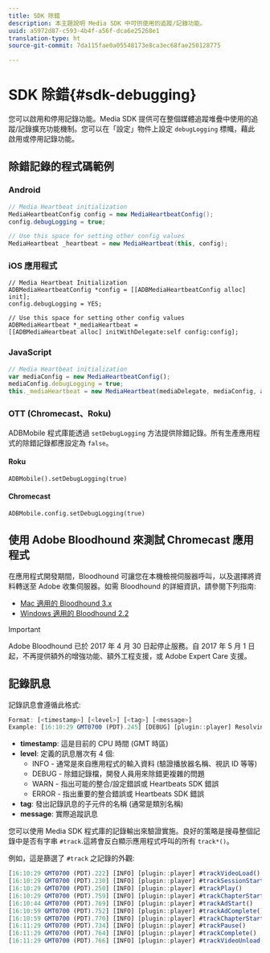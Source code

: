 ```yaml
---
title: SDK 除錯
description: 本主題說明 Media SDK 中可供使用的追蹤/記錄功能。
uuid: a5972d87-c593-4b4f-a56f-dca6e25268e1
translation-type: ht
source-git-commit: 7da115fae0a05548173e8ca3ec68fae250128775

---
```



# SDK 除錯{#sdk-debugging}

您可以啟用和停用記錄功能。Media SDK 提供可在整個媒體追蹤堆疊中使用的追蹤/記錄擴充功能機制。您可以在「設定」物件上設定 `debugLogging` 標幟，藉此啟用或停用記錄功能。

## 除錯記錄的程式碼範例

### Android

```java
// Media Heartbeat initialization 
MediaHeartbeatConfig config = new MediaHeartbeatConfig(); 
config.debugLogging = true; 

// Use this space for setting other config values 
MediaHeartbeat _heartbeat = new MediaHeartbeat(this, config); 
```

### iOS 應用程式

```
// Media Heartbeat Initialization 
ADBMediaHeartbeatConfig *config = [[ADBMediaHeartbeatConfig alloc] init]; 
config.debugLogging = YES; 

// Use this space for setting other config values 
ADBMediaHeartbeat *_mediaHeartbeat =  
[[ADBMediaHeartbeat alloc] initWithDelegate:self config:config]; 
```

### JavaScript

```js
// Media Heartbeat initialization 
var mediaConfig = new MediaHeartbeatConfig(); 
mediaConfig.debugLogging = true; 
this._mediaHeartbeat = new MediaHeartbeat(mediaDelegate, mediaConfig, appMeasurement); 
```

### OTT (Chromecast、Roku)

ADBMobile 程式庫能透過 `setDebugLogging` 方法提供除錯記錄。所有生產應用程式的除錯記錄都應設定為 `false`。

#### Roku

```
ADBMobile().setDebugLogging(true)
```

#### Chromecast

```
ADBMobile.config.setDebugLogging(true)
```

## 使用 Adobe Bloodhound 來測試 Chromecast 應用程式

在應用程式開發期間，Bloodhound 可讓您在本機檢視伺服器呼叫，以及選擇將資料轉送至 Adobe 收集伺服器。如需 Bloodhound 的詳細資訊，請參閱下列指南:

* [Mac 適用的 Bloodhound 3.x](https://marketing.adobe.com/resources/help/en_US/mobile/bloodhound/)
* [Windows 適用的 Bloodhound 2.2](https://www.google.com/url?sa=t&amp;rct=j&amp;q=&amp;esrc=s&amp;source=web&amp;cd=3&amp;cad=rja&amp;uact=8&amp;ved=0ahUKEwjil9aM87jRAhUExlQKHTYZCjoQFggoMAI&amp;url=https%3A%2F%2Fmarketing.adobe.com%2Fresources%2Fhelp%2Fen_US%2Fmobile%2Fbloodhound_win_2x%2F&amp;usg=AFQjCNEW-gZp1IdbifWFDgDNEaQcGlBobg&amp;sig2=K0waTKxdMj_2kfNXdMI2yg)

>[!IMPORTANT]
>
>Adobe Bloodhound 已於 2017 年 4 月 30 日起停止服務。自 2017 年 5 月 1 日起，不再提供額外的增強功能、額外工程支援，或 Adobe Expert Care 支援。

## 記錄訊息

記錄訊息會遵循此格式:

```js
Format: [<timestamp>] [<level>] [<tag>] [<message>] 
Example: [16:10:29 GMT­0700 (PDT).245] [DEBUG] [plugin::player] Resolving qos.startupTime: 0
```

* **timestamp**: 這是目前的 CPU 時間 (GMT 時區)
* **level**: 定義的訊息層次有 4 個:
   * INFO - 通常是來自應用程式的輸入資料 (驗證播放器名稱、視訊 ID 等等)
   * DEBUG - 除錯記錄檔，開發人員用來除錯更複雜的問題
   * WARN - 指出可能的整合/設定錯誤或 Heartbeats SDK 錯誤
   * ERROR - 指出重要的整合錯誤或 Heartbeats SDK 錯誤
* **tag**: 發出記錄訊息的子元件的名稱 (通常是類別名稱)
* **message**: 實際追蹤訊息

您可以使用 Media SDK 程式庫的記錄輸出來驗證實施。良好的策略是搜尋整個記錄中是否有字串 `#track`.這將會反白顯示應用程式呼叫的所有 `track*()`。

例如，這是篩選了 `#track` 之記錄的外觀:

```js
[16:10:29 GMT­0700 (PDT).222] [INFO] [plugin::player] #trackVideoLoad() 
[16:10:29 GMT­0700 (PDT).230] [INFO] [plugin::player] #trackSessionStart() 
[16:10:29 GMT­0700 (PDT).250] [INFO] [plugin::player] #trackPlay() 
[16:10:29 GMT­0700 (PDT).759] [INFO] [plugin::player] #trackChapterStart() 
[16:10:44 GMT­0700 (PDT).769] [INFO] [plugin::player] #trackAdStart() 
[16:10:59 GMT­0700 (PDT).752] [INFO] [plugin::player] #trackAdComplete() 
[16:10:59 GMT­0700 (PDT).770] [INFO] [plugin::player] #trackChapterStart() 
[16:11:29 GMT­0700 (PDT).734] [INFO] [plugin::player] #trackPause() 
[16:11:29 GMT­0700 (PDT).764] [INFO] [plugin::player] #trackComplete() 
[16:11:29 GMT­0700 (PDT).766] [INFO] [plugin::player] #trackVideoUnload()
```

